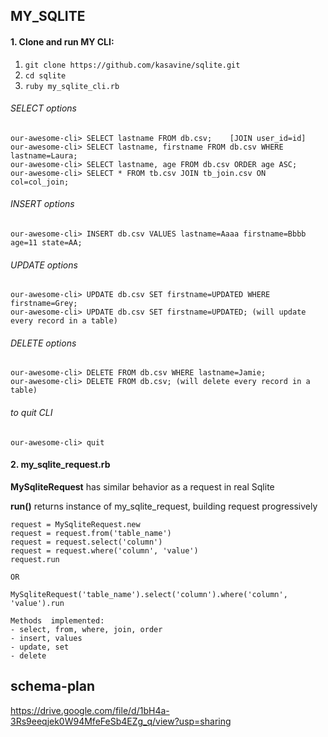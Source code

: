 ## MY_SQLITE

#### 1. Clone and run MY CLI: 
1. `git clone https://github.com/kasavine/sqlite.git`
2. `cd sqlite`
3. `ruby my_sqlite_cli.rb`

###### SELECT options
```
our-awesome-cli> SELECT lastname FROM db.csv;    [JOIN user_id=id]
our-awesome-cli> SELECT lastname, firstname FROM db.csv WHERE lastname=Laura;
our-awesome-cli> SELECT lastname, age FROM db.csv ORDER age ASC;
our-awesome-cli> SELECT * FROM tb.csv JOIN tb_join.csv ON col=col_join;
```

###### INSERT options
```
our-awesome-cli> INSERT db.csv VALUES lastname=Aaaa firstname=Bbbb age=11 state=AA;
```

###### UPDATE options
```
our-awesome-cli> UPDATE db.csv SET firstname=UPDATED WHERE firstname=Grey;
our-awesome-cli> UPDATE db.csv SET firstname=UPDATED; (will update every record in a table)
```

###### DELETE options
```
our-awesome-cli> DELETE FROM db.csv WHERE lastname=Jamie;
our-awesome-cli> DELETE FROM db.csv; (will delete every record in a table)
```

###### to quit CLI
```
our-awesome-cli> quit
```

#### 2. my_sqlite_request.rb

**MySqliteRequest** has similar behavior as a request in real Sqlite

**run()** returns instance of my_sqlite_request, building request progressively
```
request = MySqliteRequest.new
request = request.from('table_name')
request = request.select('column')
request = request.where('column', 'value')
request.run

OR

MySqliteRequest('table_name').select('column').where('column', 'value').run
```
```
Methods  implemented: 
- select, from, where, join, order
- insert, values
- update, set
- delete
```

## schema-plan
https://drive.google.com/file/d/1bH4a-3Rs9eeqjek0W94MfeFeSb4EZg_q/view?usp=sharing
